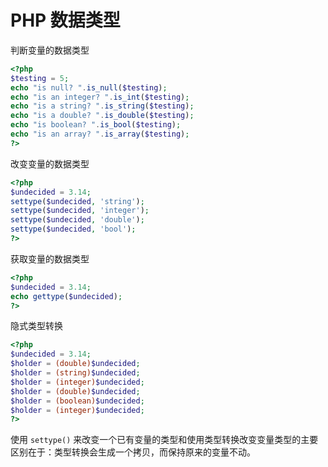 # PHP 数据类型

判断变量的数据类型

```php
<?php
$testing = 5;
echo "is null? ".is_null($testing);
echo "is an integer? ".is_int($testing);
echo "is a string? ".is_string($testing);
echo "is a double? ".is_double($testing);
echo "is boolean? ".is_bool($testing);
echo "is an array? ".is_array($testing);
?>
```

改变变量的数据类型

```php
<?php
$undecided = 3.14;
settype($undecided, 'string');
settype($undecided, 'integer');
settype($undecided, 'double');
settype($undecided, 'bool');
?>
```

获取变量的数据类型

```php
<?php
$undecided = 3.14;
echo gettype($undecided);
?>
```

隐式类型转换

```php
<?php
$undecided = 3.14;
$holder = (double)$undecided;
$holder = (string)$undecided;
$holder = (integer)$undecided;
$holder = (double)$undecided;
$holder = (boolean)$undecided;
$holder = (integer)$undecided;
?>
```

使用 `settype()` 来改变一个已有变量的类型和使用类型转换改变变量类型的主要区别在于：类型转换会生成一个拷贝，而保持原来的变量不动。